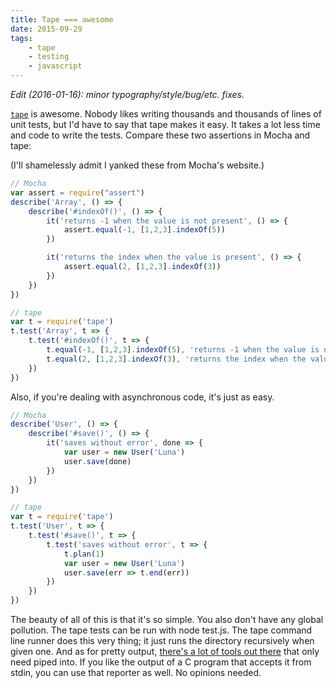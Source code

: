 ```yaml
---
title: Tape === awesome
date: 2015-09-29
tags:
    - tape
    - testing
    - javascript
---
```


*Edit (2016-01-16): minor typography/style/bug/etc. fixes.*

[`tape`](http://npm.im/tape) is awesome. Nobody likes writing thousands and
thousands of lines of unit tests, but I'd have to say that tape makes it easy.
It takes a lot less time and code to write the tests. Compare these two
assertions in Mocha and tape:

(I'll shamelessly admit I yanked these from Mocha's website.)

```js
// Mocha
var assert = require("assert")
describe('Array', () => {
    describe('#indexOf()', () => {
        it('returns -1 when the value is not present', () => {
            assert.equal(-1, [1,2,3].indexOf(5))
        })

        it('returns the index when the value is present', () => {
            assert.equal(2, [1,2,3].indexOf(3))
        })
    })
})

// tape
var t = require('tape')
t.test('Array', t => {
    t.test('#indexOf()', t => {
        t.equal(-1, [1,2,3].indexOf(5), 'returns -1 when the value is not present')
        t.equal(2, [1,2,3].indexOf(3), 'returns the index when the value is present')
    })
})
```

Also, if you're dealing with asynchronous code, it's just as easy.

```js
// Mocha
describe('User', () => {
    describe('#save()', () => {
        it('saves without error', done => {
            var user = new User('Luna')
            user.save(done)
        })
    })
})

// tape
var t = require('tape')
t.test('User', t => {
    t.test('#save()', t => {
        t.test('saves without error', t => {
            t.plan(1)
            var user = new User('Luna')
            user.save(err => t.end(err))
        })
    })
})
```

The beauty of all of this is that it's so simple. You also don't have any global
pollution. The tape tests can be run with node test.js. The tape command line
runner does this very thing; it just runs the directory recursively when given
one. And as for pretty output,
[there's a lot of tools out there](https://www.npmjs.com/package/tape#pretty-reporters)
that only need piped into. If you like the output of a C program that accepts it
from stdin, you can use that reporter as well. No opinions needed.
